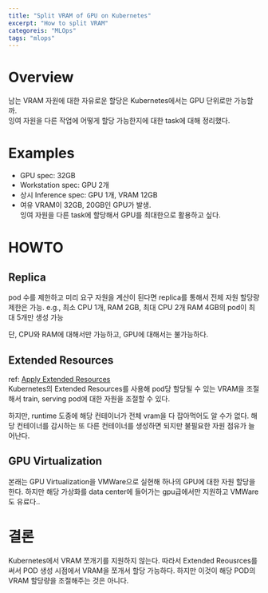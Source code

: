 ```yaml
---
title: "Split VRAM of GPU on Kubernetes"
excerpt: "How to split VRAM"
categoreis: "MLOps"
tags: "mlops"
---
```


# Overview
남는 VRAM 자원에 대한 자유로운 할당은 Kubernetes에서는 GPU 단위로만 가능할까.  
잉여 자원을 다른 작업에 어떻게 할당 가능한지에 대한 task에 대해 정리했다.

# Examples
- GPU spec: 32GB
- Workstation spec: GPU 2개
- 상시 Inference spec: GPU 1개, VRAM 12GB
- 여유 VRAM이 32GB, 20GB인 GPU가 발생.  
잉여 자원을 다른 task에 할당해서 GPU를 최대한으로 활용하고 싶다.

# HOWTO
## Replica
pod 수를 제한하고 미리 요구 자원을 계산이 된다면 replica를 통해서 전체 자원 할당량 제한은 가능.  e.g., 최소 CPU 1개, RAM 2GB, 최대 CPU 2개 RAM 4GB의 pod이 최대 5개만 생성 가능

단, CPU와 RAM에 대해서만 가능하고, GPU에 대해서는 불가능하다.

## Extended Resources
ref: [Apply Extended Resources](https://blog.ggaman.com/1025)  
Kubernetes의 Extended Resources를 사용해 pod당 할당될 수 있는 VRAM을 조절해서 train, serving pod에 대한 자원을 조절할 수 있다. 

하지만, runtime 도중에 해당 컨테이너가 전체 vram을 다 잡아먹어도 알 수가 없다. 해당 컨테이너를 감시하는 또 다른 컨테이너를 생성하면 되지만 불필요한 자원 점유가 늘어난다.

## GPU Virtualization
본래는 GPU Virtualization을 VMWare으로 실현해 하나의 GPU에 대한 자원 할당을 한다. 하지만 해당 가상화를 data center에 들어가는 gpu급에서만 지원하고 VMWare도 유료다..

# 결론
Kubernetes에서 VRAM 쪼개기를 지원하지 않는다. 따라서 Extended Reousrces를 써서 POD 생성 시점에서 VRAM을 쪼개서 할당 가능하다. 하지만 이것이 해당 POD의 VRAM 할당량을 조절해주는 것은 아니다. 